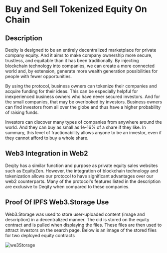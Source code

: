 # Buy and Sell Tokenized Equity On Chain

## Description
Deqity is designed to be an entirely decentralized marketplace for private company equity. And it aims to make company ownership more secure, trustless, and equitable than it has been traditionally. By injecting blockchain technology into companies, we can create a more connected world and, by extension, generate more wealth generation possibilities for people with fewer opportunities. 

By using the protocol, business owners can tokenize their companies and acquire funding for their ideas. This can be especially helpful for inexperienced business owners who have never secured investors. And for the small companies, that may be overlooked by investors. Business owners can find investors from all over the globe and thus have a higher probability of raising funds.

Investors can discover many types of companies from anywhere around the world. And they can buy as small as 1e-16% of a share if they like. In summary, this level of fractionability allows anyone to be an investor, even if they cannot afford to buy a whole share.

## Web3 Integration in Web2 
Deqity has a similar function and purpose as private equity sales websites such as EquityZen. However, the integration of blockchain technology and tokenization allows our protocol to have significant advantages over our web2 counterparts. Many of the protocol's features listed in the description are exclusive to Deqity when compared to these companies. 

## Proof Of IPFS Web3.Storage Use
Web3.Storage was used to store user-uploaded content (image and description) in a decentralized manner. The cid is stored on the equity contract and is pulled when displaying the files. These files are then used to attract investors on the search page. Below is an image of the stored files for two deployed equity contracts

![we3Storage](https://user-images.githubusercontent.com/108776533/185771853-729b5466-c71c-437b-bceb-9fd3d329dd59.PNG)
